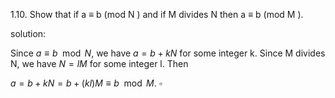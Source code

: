 1.10. Show that if a ≡ b (mod N ) and if M divides N then a ≡ b (mod M ).

solution:

Since $a\equiv b \mod N$, we have $a = b + kN$ for some integer k. Since M divides N, we have $N = l M$ for some integer l. Then

$a = b + kN = b + (kl)M\equiv b \mod M$. $\square$